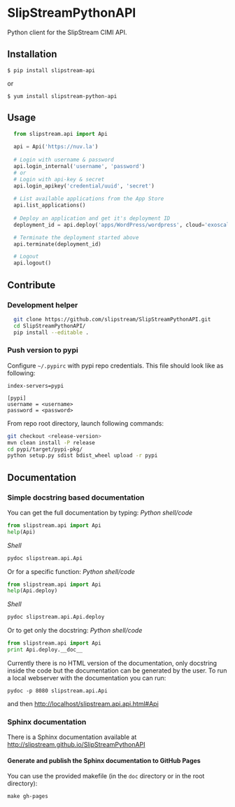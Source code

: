 # SlipStreamPythonAPI

Python client for the SlipStream CIMI API.

## Installation

  `$ pip install slipstream-api`

  or

  `$ yum install slipstream-python-api`

## Usage

```python
  from slipstream.api import Api
  
  api = Api('https://nuv.la')
  
  # Login with username & password
  api.login_internal('username', 'password')
  # or
  # Login with api-key & secret
  api.login_apikey('credential/uuid', 'secret')
  
  # List available applications from the App Store
  api.list_applications()
  
  # Deploy an application and get it's deployment ID
  deployment_id = api.deploy('apps/WordPress/wordpress', cloud='exoscale-ch-gva')

  # Terminate the deployment started above
  api.terminate(deployment_id)

  # Logout
  api.logout()
  ```

## Contribute

### Development helper
```sh
  git clone https://github.com/slipstream/SlipStreamPythonAPI.git
  cd SlipStreamPythonAPI/
  pip install --editable .
  ```

### Push version to pypi

Configure `~/.pypirc` with pypi repo credentials. This file should look
like as following:

```[distutils]
index-servers=pypi

[pypi]
username = <username>
password = <password>
```

From repo root directory, launch following commands:
```sh
git checkout <release-version>
mvn clean install -P release
cd pypi/target/pypi-pkg/
python setup.py sdist bdist_wheel upload -r pypi
```

## Documentation
### Simple docstring based documentation
You can get the full documentation by typing:
_Python shell/code_
```python
from slipstream.api import Api
help(Api)
```
_Shell_
```sh
pydoc slipstream.api.Api
```

Or for a specific function:
_Python shell/code_
```python
from slipstream.api import Api
help(Api.deploy)
```
_Shell_
```sh
pydoc slipstream.api.Api.deploy
```

Or to get only the docstring:
_Python shell/code_
```python
from slipstream.api import Api
print Api.deploy.__doc__
```

Currently there is no HTML version of the documentation, only docstring inside the code but the documentation can be generated by the user. 
To run a local webserver with the documentation you can run:
```shell
pydoc -p 8080 slipstream.api.Api
```
and then [http://localhost/slipstream.api.api.html#Api](http://localhost/slipstream.api.api.html#Api)

### Sphinx documentation
There is a Sphinx documentation available at http://slipstream.github.io/SlipStreamPythonAPI

#### Generate and publish the Sphinx documentation to GitHub Pages
You can use the provided makefile (in the `doc` directory or in the root directory):
```shell
make gh-pages
```

